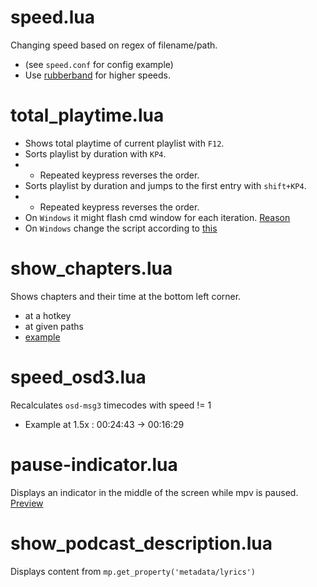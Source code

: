 # speed.lua
Changing speed based on regex of filename/path.
 * (see `speed.conf` for config example)
 * Use [rubberband](https://github.com/jgreco/mpv-scripts/blob/master/rubberband_helper.lua) for higher speeds.

# total_playtime.lua
  * Shows total playtime of current playlist with `F12`.
  * Sorts playlist by duration with `KP4`.
  * * Repeated keypress reverses the order.
  * Sorts playlist by duration and jumps to the first entry with `shift+KP4`.
  * * Repeated keypress reverses the order.
  * On `Windows` it might flash cmd window for each iteration. [Reason](https://stackoverflow.com/questions/6362841/use-lua-os-execute-in-windows-to-launch-a-program-with-out-a-flash-of-cmd/6365296#6365296)
  * On `Windows` change the script according to [this](https://github.com/oltodosel/mpv-scripts/issues/1#issuecomment-894465495)

# show_chapters.lua
Shows chapters and their time at the bottom left corner.
  * at a hotkey
  * at given paths
  * [example](https://github.com/oltodosel/mpv-scripts/raw/master/show_chapters.jpeg)
  
# speed_osd3.lua
Recalculates `osd-msg3` timecodes with speed != 1
* Example at 1.5x : 00:24:43 -> 00:16:29

# pause-indicator.lua
Displays an indicator in the middle of the screen while mpv is paused.
[Preview](https://github.com/oltodosel/mpv-scripts/raw/master/pause-indicator.jpg)

# show_podcast_description.lua
Displays content from `mp.get_property('metadata/lyrics')`
